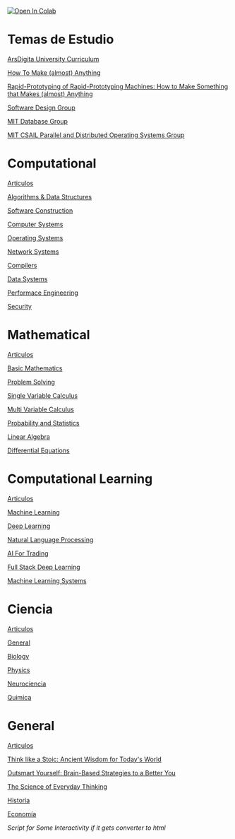 <a href="https://colab.research.google.com/github/dbremont/Notas/blob/main/Indice%20de%20Temas.ipynb" target="_parent"><img src="https://colab.research.google.com/assets/colab-badge.svg" alt="Open In Colab"/></a>


# Temas de Estudio


[ArsDigita University Curriculum](http://www.aduni.org/courses/)

[How To Make (almost) Anything](https://colab.research.google.com/github/dbremont/Notas/blob/main/Temas/How_To_Make_almost_Anything.ipynb)

[Rapid-Prototyping of Rapid-Prototyping Machines: How to Make Something that Makes (almost) Anything](https://colab.research.google.com/github/dbremont/Notas/blob/main/Temas/How_to_Make_Something_that_Makes_almost_Anything)

[Software Design Group](https://sdg.csail.mit.edu/projects/espalier)

[MIT Database Group](http://db.csail.mit.edu/)

[MIT CSAIL Parallel and Distributed Operating Systems Group](https://pdos.csail.mit.edu/)

# Computational
[Articulos](https://colab.research.google.com/github/dbremont/Notas/blob/main/Ingenerare/CS_Articles.ipynb)





[Algorithms & Data Structures](https://colab.research.google.com/github/dbremont/Notas/blob/main/Temas/Algorithms.ipynb)

[Software Construction](https://colab.research.google.com/github/dbremont/Notas/blob/main/Ingenerare/6_005_Software_Construction_in_Java.ipynb)

[Computer Systems](https://colab.research.google.com/github/dbremont/Notas/blob/main/Ingenerare/Computer_Systems.ipynb)

[Operating Systems](https://colab.research.google.com/github/dbremont/Notas/blob/main/Ingenerare/Operating_Systems.ipynb)

[Network Systems](https://colab.research.google.com/github/dbremont/Notas/blob/main/Ingenerare/Fundamentals_of_Computer_Networks.ipynb)

[Compilers](https://colab.research.google.com/github/dbremont/Notas/blob/main/Ingenerare/Compilers.ipynb)

[Data Systems](https://colab.research.google.com/github/dbremont/Notas/blob/main/Ingenerare/Data_Systems.ipynb)

[Performace Engineering](https://colab.research.google.com/github/dbremont/Notas/blob/main/Temas/Performace_Engineering.ipynb)

[Security](https://colab.research.google.com/github/dbremont/Notas/blob/main/Ingenerare/Computer_Security.ipynb)

# Mathematical

[Articulos](https://colab.research.google.com/github/dbremont/Notas/blob/main/Ingenerare/Math_Articles.ipynb)

[Basic Mathematics](https://colab.research.google.com/github/dbremont/Notas/blob/main/Ingenerare/Basic_Mathematics.ipynb)

[Problem Solving](https://colab.research.google.com/github/dbremont/Notas/blob/main/Ingenerare/Problem_Solving.ipynb)

[Single Variable Calculus](https://colab.research.google.com/github/dbremont/Notas/blob/main/Temas/Single_Variable_Calculus.ipynb)

[Multi Variable Calculus](https://colab.research.google.com/github/dbremont/Notas/blob/main/Temas/Multi_Variable_Calculus.ipynb)

[Probability and Statistics](https://colab.research.google.com/github/dbremont/Notas/blob/main/Temas/Probability%20and%20Statistics.ipynb)

[Linear Algebra](https://colab.research.google.com/github/dbremont/Notas/blob/main/Temas/Linear%20Algebra.ipynb)

[Differential Equations](https://colab.research.google.com/github/dbremont/Notas/blob/main/Temas/Differential_Equations.ipynb)

# Computational Learning

[Articulos](https://colab.research.google.com/github/dbremont/Notas/blob/main/Ingenerare/Computational_Learning_Articles.ipynb)

[Machine Learning](https://colab.research.google.com/github/dbremont/Notas/blob/main/Temas/Machine%20Learning.ipynb)

[Deep Learning](https://colab.research.google.com/github/dbremont/Notas/blob/main/Temas/Deep%20Learning.ipynb)

[Natural Language Processing](https://colab.research.google.com/github/dbremont/Notas/blob/main/Temas/Natural_Language_Processing.ipynb)

[AI For Trading](https://colab.research.google.com/github/dbremont/Notas/blob/main/Ingenerare/AI_for_Trading.ipynb)

[Full Stack Deep Learning](https://fullstackdeeplearning.com/)

[Machine Learning Systems](https://pooyanjamshidi.github.io/mls/)

# Ciencia

[Articulos](https://colab.research.google.com/github/dbremont/Notas/blob/main/Ingenerare/Cience_Articles.ipynb)

[General](https://colab.research.google.com/github/dbremont/Notas/blob/main/Ingenerare/Ciencia_General.ipynb)

[Biology](https://colab.research.google.com/github/dbremont/Notas/blob/main/Temas/Biology.ipynb)

[Physics](https://colab.research.google.com/github/dbremont/Notas/blob/main/Temas/Physics.ipynb)

[Neurociencia](https://colab.research.google.com/github/dbremont/Notas/blob/main/Temas/Neurociencia.ipynb)

[Quimica](https://colab.research.google.com/github/dbremont/Notas/blob/main/Temas/Quimica.ipynb)

# General

[Articulos](https://colab.research.google.com/github/dbremont/Notas/blob/main/Ingenerare/Articulos_Generales.ipynb)

[Think like a Stoic: Ancient Wisdom for Today's World](https://www.thegreatcourses.com/player/Video/5030?autoplay=false)

[Outsmart Yourself: Brain-Based Strategies to a Better You](https://www.thegreatcourses.com/player/Video/1670)

[The Science of Everyday Thinking](https://www.edx.org/es/course/the-science-of-everyday-thinking)

[Historia](https://colab.research.google.com/github/dbremont/Notas/blob/main/Temas/Historia.ipynb)

[Economía](https://colab.research.google.com/github/dbremont/Notas/blob/main/Temas/Econom%C3%ADa.ipynb)

*Script for Some Interactivity if it gets converter to html*

<script src="https://cdnjs.cloudflare.com/ajax/libs/mousetrap/1.6.5/mousetrap.min.js" integrity="sha512-+Jg3Ynmj9hse704K48H6rBBI3jdNBjReRGBCxUWFfOz3yVurnJFWtAWssDAsGtzWYw89xFWPxShuj2T6E9EOpg==" crossorigin="anonymous"></script>

<script>

var items = Array.from(document.querySelectorAll("li"))

items.forEach(function(a, index){
    a.setAttribute("tabindex", index)  
})

// Help
Mousetrap.bind('?', function() { alert('Todo write the help of this.') });

// Focus some random thing.
Mousetrap.bind('r', function() {
  var item = items[Math.floor(Math.random()*items.length)];
  item.focus()
});

</script>
